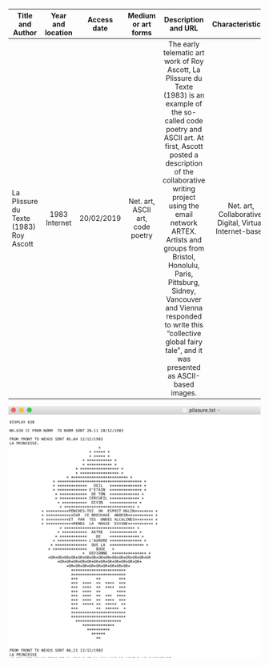  Title and Author      | Year and location    | Access date |  Medium or art forms | Description and URL | Characteristic(s)
 -------- | :-----------:  | :-----------: | :-----------: | :-----------: | :-----------:
 La Plissure du Texte (1983) Roy Ascott | 1983 Internet   | 20/02/2019   |  Net. art, ASCII art, code poetry | The early telematic art work of Roy Ascott, La Plissure du Texte (1983) is an example of the so-called code poetry and ASCII art. At first, Ascott posted a description of the collaborative writing project using the email network ARTEX. Artists and groups from Bristol, Honolulu, Paris, Pittsburg, Sidney, Vancouver and Vienna responded to write this “collective global fairy tale”, and it was presented as ASCII-based images. | Net. art, Collaborative, Digital, Virtual, Internet-based



![image](https://github.com/lyxleo/post-digital/blob/master/9.png)
